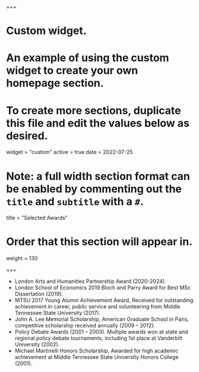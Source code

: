 +++
# Custom widget.
# An example of using the custom widget to create your own homepage section.
# To create more sections, duplicate this file and edit the values below as desired.
widget = "custom"
active = true
date = 2022-07-25

# Note: a full width section format can be enabled by commenting out the `title` and `subtitle` with a `#`.
title = "Selected Awards"


# Order that this section will appear in.
weight = 130

+++
- London Arts and Humanities Partnership Award (2020-2024).
- London School of Economics 2019 Bloch and Parry Award for Best MSc Dissertation (2019).
- MTSU 2017 Young Alumni Achievement Award, Received for outstanding achievement in career, public service and volunteering from Middle Tennessee State University (2017). 
- John A. Lee Memorial Scholarship, American Graduate School in Paris, competitive scholarship received annually (2009 – 2012).
- Policy Debate Awards (2001 – 2003). Multiple awards won at state and regional policy debate tournaments, including 1st place at Vanderbilt University (2002).
- Michael Martinelli Honors Scholarship, Awarded for high academic achievement at Middle Tennessee State University Honors College (2001).

